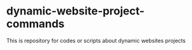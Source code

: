 # dynamic-website-project-commands
This is repository for codes or scripts about dynamic websites projects
